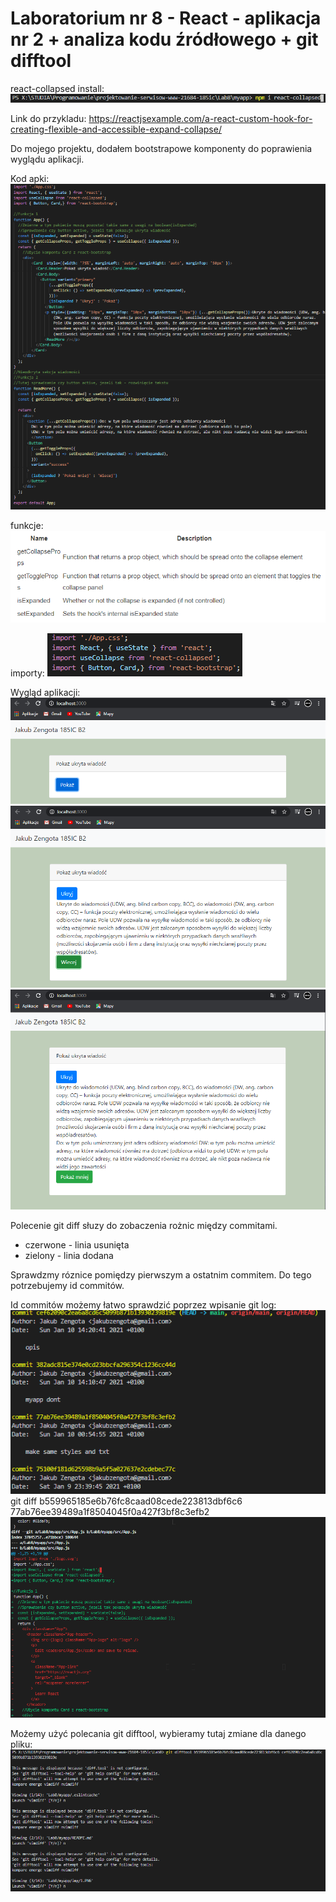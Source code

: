# Laboratorium nr 8 -  React - aplikacja nr 2 + analiza kodu źródłowego + git difftool

react-collapsed install:
![](img/1.png)

Link do przykladu:
https://reactjsexample.com/a-react-custom-hook-for-creating-flexible-and-accessible-expand-collapse/

Do mojego projektu, dodałem bootstrapowe komponenty do poprawienia wyglądu aplikacji.

Kod apki:
![](myapp/img/10.png)


funkcje:
![](myapp/img/2.png)

importy:
![](img/3.png)

Wygląd aplikacji:
![](myapp/img/4.png)
![](myapp/img/5.png)
![](myapp/img/6.png)

Polecenie git diff słuzy do zobaczenia rożnic między commitami.
* czerwone - linia usunięta
* zielony - linia dodana

Sprawdzmy róznice pomiędzy pierwszym a ostatnim commitem.
Do tego potrzebujemy id commitów.

Id commitów możemy łatwo sprawdzić poprzez wpisanie git log:
![](myapp/img/7.png)
git diff b559965185e6b76fc8caad08cede223813dbf6c6 77ab76ee39489a1f8504045f0a427f3bf8c3efb2
![](myapp/img/8.png)

Możemy użyć polecania git difftool, wybieramy tutaj zmiane dla danego pliku:
![](myapp/img/9.png)